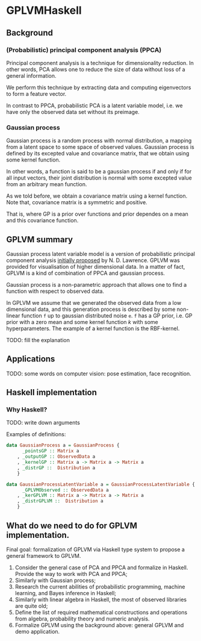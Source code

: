 # GPLVMHaskell

## Background

### (Probabilistic) principal component analysis (PPCA)

Principal component analysis is a technique for dimensionality reduction. In other words, PCA allows one to reduce the size of data without loss of a general information.

We perform this technique by extracting data and computing eigenvectors to form a feature vector.

In contrast to PPCA, probabilistic PCA is a latent variable model, i.e. we have only the observed data set without its preimage.

### Gaussian process

Gaussian process is a random process with normal distribution, a mapping from a latent space to some space of observed values. Gaussian process is defined by its excepted value and covariance matrix, that we obtain using some kernel function.

In other words, a function is said to be a gaussian process if and only if for all input vectors, their joint distribution is normal with some excepted value from an arbitrary mean function.

As we told before, we obtain a covariance matrix using a kernel function. Note that, covariance matrix is a symmetric and positive.

That is, where GP is a prior over functions and prior dependes on a mean and this covariance function.

## GPLVM summary


Gaussian process latent variable model is a version of probabilistic principal component analysis [initially proposed](https://papers.nips.cc/paper/2540-gaussian-process-latent-variable-models-for-visualisation-of-high-dimensional-data.pdf) by N. D. Lawrence. GPLVM was provided for visualisation of higher dimensional data.
In a matter of fact, GPLVM is a kind of combination of PPCA and gaussian process.

Gaussian process is a non-parametric approach that allows one to find a function with respect to observed data.

In GPLVM we assume that we generated the observed data from a low dimensional data, and this generation process is described by some non-linear function `f` up to gaussian distributed noise `e`. `f` has a GP prior, i.e. GP prior with a zero mean and some kernel function $k$ with some hyperparameters.
The example of a kernel function is the RBF-kernel.

TODO: fill the explanation

## Applications

TODO: some words on computer vision: pose estimation, face recognition.


## Haskell implementation

### Why Haskell?

TODO: write down arguments


Examples of definitions:

```haskell
data GaussianProcess a = GaussianProcess {
      _pointsGP :: Matrix a
    , _outputGP :: ObservedData a
    , _kernelGP :: Matrix a -> Matrix a -> Matrix a
    , _distrGP ::  Distribution a
    }
```

```haskell
data GaussianProcessLatentVariable a = GaussianProcessLatentVariable {
      _GPLVMObserved :: ObservedData a
    , _kerGPLVM :: Matrix a -> Matrix a -> Matrix a
    , _distrGPLVM ::  Distribution a
    }
```

## What do we need to do for GPLVM implementation.

Final goal: formalization of GPLVM via Haskell type system to propose a general framework to GPLVM.

1. Consider the general case of PCA and PPCA and formalize in Haskell. Provide the way to work with PCA and PPCA;
2. Similarly with Gaussian process;
3. Research the current abilities of probabilistic programming, machine learning, and Bayes inference in Haskell;
4. Similarly with linear algebra in Haskell, the most of observed libraries are quite old;
5. Define the list of required mathematical constructions and operations from algebra, probability theory and numeric analysis.
6. Formalize GPLVM using the background above: general GPLVM and demo application.

